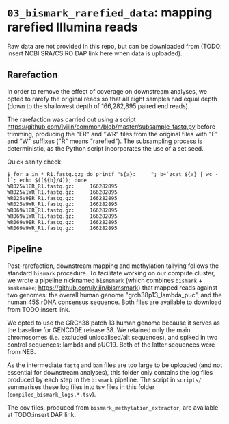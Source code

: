 # `03_bismark_rarefied_data`: mapping rarefied Illumina reads #

Raw data are not provided in this repo, but can be downloaded from (TODO: insert NCBI SRA/CSIRO DAP link here when data is uploaded).

## Rarefaction ##

In order to remove the effect of coverage on downstream analyses, we opted to rarefy the original reads so that all eight samples had equal depth (down to the shallowest depth of 166,282,895 paired end reads).

The rarefaction was carried out using a script https://github.com/lyijin/common/blob/master/subsample_fastq.py before trimming, producing the "ER" and "WR" files from the original files with "E" and "W" suffixes ("R" means "rarefied"). The subsampling process is deterministic, as the Python script incorporates the use of a set seed.

Quick sanity check:

```shell
$ for a in *_R1.fastq.gz; do printf "${a}:     "; b=`zcat ${a} | wc -l`; echo $((${b}/4)); done
WR025V1ER_R1.fastq.gz:     166282895
WR025V1WR_R1.fastq.gz:     166282895
WR025V9ER_R1.fastq.gz:     166282895
WR025V9WR_R1.fastq.gz:     166282895
WR069V1ER_R1.fastq.gz:     166282895
WR069V1WR_R1.fastq.gz:     166282895
WR069V9ER_R1.fastq.gz:     166282895
WR069V9WR_R1.fastq.gz:     166282895
```

## Pipeline ##

Post-rarefaction, downstream mapping and methylation tallying follows the standard `bismark` procedure. To facilitate working on our compute cluster, we wrote a pipeline nicknamed `bismsmark` (which combines `bismark` + `snakemake`; https://github.com/lyijin/bismsmark) that mapped reads against two genomes: the overall human genome "grch38p13_lambda_puc", and the human 45S rDNA consensus sequence. Both files are available to download from TODO:insert link.

We opted to use the GRCh38 patch 13 human genome because it serves as the baseline for GENCODE release 38. We retained only the main chromosomes (i.e. excluded unlocalised/alt sequences), and spiked in two control sequences: lambda and pUC19. Both of the latter sequences were from NEB.

As the intermediate `fastq` and `bam` files are too large to be uploaded (and not essential for downstream analyses), this folder only contains the log files produced by each step in the `bismark` pipeline. The script in `scripts/` summarises these log files into tsv files in this folder (`compiled_bismark_logs.*.tsv`).

The cov files, produced from `bismark_methylation_extractor`, are available at TODO:insert DAP link.
